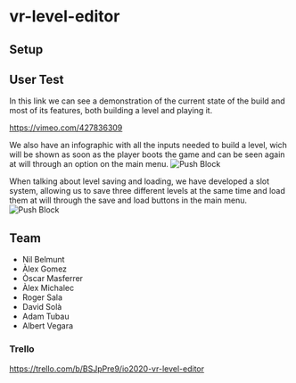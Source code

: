 # vr-level-editor
## Setup
## User Test
In this link we can see a demonstration of the current state of the build and most of its features, both building a level and playing it.

https://vimeo.com/427836309

We also have an infographic with all the inputs needed to build a level, wich will be shown as soon as the player boots the game and can be seen again at will through an option on the main menu.
![Push Block](https://github.com/ENTI-Input-Output/vr-level-editor/tree/master/Level-Creator-VR/Images/Controles.PNG)

When talking about level saving and loading, we have developed a slot system, allowing us to save three different levels at the same time and load them at will through the save and load buttons in the main menu.
![Push Block](https://github.com/ENTI-Input-Output/vr-level-editor/tree/master/Level-Creator-VR/Images/LoadMenu.PNG)

## Team
* Nil Belmunt
* Àlex Gomez
* Òscar Masferrer
* Àlex Michalec
* Roger Sala
* David Solà
* Adam Tubau
* Albert Vegara

### Trello
https://trello.com/b/BSJpPre9/io2020-vr-level-editor

